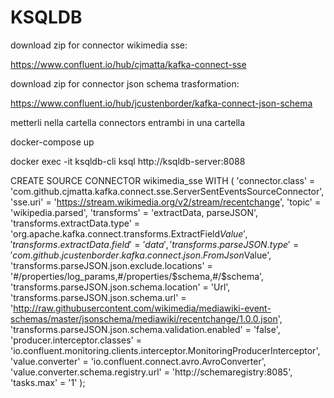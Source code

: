 # KSQLDB

download zip for connector wikimedia sse:

https://www.confluent.io/hub/cjmatta/kafka-connect-sse

download zip for connector json schema trasformation:

https://www.confluent.io/hub/jcustenborder/kafka-connect-json-schema

metterli nella cartella connectors entrambi in una cartella

docker-compose up

docker exec -it ksqldb-cli ksql http://ksqldb-server:8088

CREATE SOURCE CONNECTOR wikimedia_sse WITH (
    'connector.class' = 'com.github.cjmatta.kafka.connect.sse.ServerSentEventsSourceConnector',
    'sse.uri' = 'https://stream.wikimedia.org/v2/stream/recentchange',
    'topic' = 'wikipedia.parsed',
    'transforms' = 'extractData, parseJSON',
    'transforms.extractData.type' = 'org.apache.kafka.connect.transforms.ExtractField$Value',
    'transforms.extractData.field' = 'data',
    'transforms.parseJSON.type' = 'com.github.jcustenborder.kafka.connect.json.FromJson$Value',
    'transforms.parseJSON.json.exclude.locations' = '#/properties/log_params,#/properties/$schema,#/$schema',
    'transforms.parseJSON.json.schema.location' = 'Url',
    'transforms.parseJSON.json.schema.url' = 'http://raw.githubusercontent.com/wikimedia/mediawiki-event-schemas/master/jsonschema/mediawiki/recentchange/1.0.0.json',
    'transforms.parseJSON.json.schema.validation.enabled' = 'false',
    'producer.interceptor.classes' = 'io.confluent.monitoring.clients.interceptor.MonitoringProducerInterceptor',
    'value.converter' = 'io.confluent.connect.avro.AvroConverter',
    'value.converter.schema.registry.url' = 'http://schemaregistry:8085',
    'tasks.max' = '1'
);

